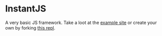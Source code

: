 # InstantJS
A very basic JS framework. Take a loot at the [example site](https://instantjs.justcoding123.repl.co/) or create your own by forking [this repl](https://replit.com/@JustCoding123/InstantJS).